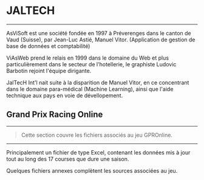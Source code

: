 # JALTECH
***
AsViSoft est une société fondée en 1997 à Préverenges dans le canton de Vaud (Suisse), par Jean-Luc Astié, Manuel Vitor. (Application de gestion de base de données et comptabilité)

ViAsWeb prend le relais en 1999 dans le domaine du Web et plus particulièrement dans le secteur de l'hotellerie, le graphiste Ludovic Barbotin rejoint l'équipe dirigante.

JalTecH Int'l nait suite à la disparition de Manuel Vitor, en ce concentrant dans le domaine para-médical (Machine Learning), ainsi que l'aide technique aux pays en voie de dévellopement.

## Grand Prix Racing Online
***
>Cette section couvre les fichiers associés au jeu GPROnline.
***
Principalement un fichier de type Excel, contenant les données mis à jour tout au long des 17 courses que dure une saison. 

Quelques fichiers annexes complètent les sources associées au jeu.
